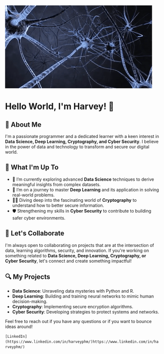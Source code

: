 ![gif](https://github.com/harveyphm/harveyphm/blob/main/gif/neural.gif)

<!--
**harveyphm/harveyphm** is a ✨ _special_ ✨ repository because its `README.md` (this file) appears on your GitHub profile.

Here are some ideas to get you started:
-->
# Hello World, I'm Harvey! 👋

## 🤖 About Me
I'm a passionate programmer and a dedicated learner with a keen interest in **Data Science, Deep Learning, Cryptography, and Cyber Security**. I believe in the power of data and technology to transform and secure our digital world.

## 🚀 What I'm Up To
- 🔭 I’m currently exploring advanced **Data Science** techniques to derive meaningful insights from complex datasets.
- 🌱 I’m on a journey to master **Deep Learning** and its application in solving real-world problems.
- 👨‍💻 Diving deep into the fascinating world of **Cryptography** to understand how to better secure information.
- 🛡️ Strengthening my skills in **Cyber Security** to contribute to building safer cyber environments.

## 🤝 Let's Collaborate
I'm always open to collaborating on projects that are at the intersection of data, learning algorithms, security, and innovation. If you're working on something related to **Data Science, Deep Learning, Cryptography, or Cyber Security**, let's connect and create something impactful!

## 🔍 My Projects
- **Data Science**: Unraveling data mysteries with Python and R.
- **Deep Learning**: Building and training neural networks to mimic human decision-making.
- **Cryptography**: Implementing secure encryption algorithms.
- **Cyber Security**: Developing strategies to protect systems and networks.

Feel free to reach out if you have any questions or if you want to bounce ideas around!

`[LinkedIn](https://www.linkedin.com/in/harveyphm/)https://www.linkedin.com/in/harveyphm/)`






